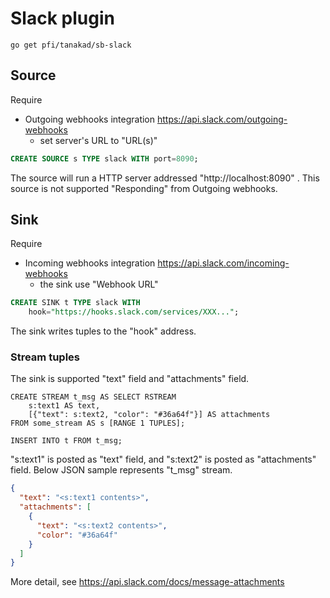 # Slack plugin

`go get pfi/tanakad/sb-slack`

## Source

Require

* Outgoing webhooks integration https://api.slack.com/outgoing-webhooks
    * set server's URL to "URL(s)"

```sql
CREATE SOURCE s TYPE slack WITH port=8090;
```

The source will run a HTTP server addressed "http://localhost:8090" . This source is not supported "Responding" from Outgoing webhooks.

## Sink

Require

* Incoming webhooks integration https://api.slack.com/incoming-webhooks
    * the sink use "Webhook URL"

```sql
CREATE SINK t TYPE slack WITH
    hook="https://hooks.slack.com/services/XXX...";
```

The sink writes tuples to the "hook" address.

### Stream tuples

The sink is supported "text" field and "attachments" field.

```
CREATE STREAM t_msg AS SELECT RSTREAM
    s:text1 AS text,
    [{"text": s:text2, "color": "#36a64f"}] AS attachments
FROM some_stream AS s [RANGE 1 TUPLES];

INSERT INTO t FROM t_msg;
```

"s:text1" is posted as "text" field, and "s:text2" is posted as "attachments" field. Below JSON sample represents "t_msg" stream.

```json
{
  "text": "<s:text1 contents>",
  "attachments": [
    {
      "text": "<s:text2 contents>",
      "color": "#36a64f"
    }
  ]
}
```

More detail, see https://api.slack.com/docs/message-attachments
